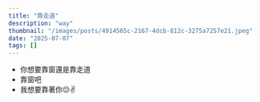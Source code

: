 ```yaml
---
title: "靠走道"
description: "way"
thumbnail: "/images/posts/4914565c-2167-4dcb-812c-3275a7257e21.jpeg"
date: "2025-07-07"
tags: []
---
```

- 你想要靠窗還是靠走道
- 靠窗吧
- 我想要靠著你😔✌️
